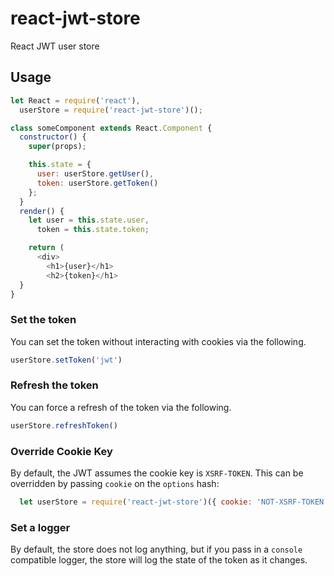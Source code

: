 # react-jwt-store

React JWT user store

## Usage

```javascript
let React = require('react'),
  userStore = require('react-jwt-store')();

class someComponent extends React.Component {
  constructor() {
    super(props);

    this.state = {
      user: userStore.getUser(),
      token: userStore.getToken()
    };
  }
  render() {
    let user = this.state.user,
      token = this.state.token;

    return (
      <div>
        <h1>{user}</h1>
        <h2>{token}</h1>
  }
}
```

### Set the token
You can set the token without interacting with cookies via the following.
```javascript
userStore.setToken('jwt')
```

### Refresh the token
You can force a refresh of the token via the following.
```javascript
userStore.refreshToken()
```

### Override Cookie Key

By default, the JWT assumes the cookie key is `XSRF-TOKEN`. This can be overridden
by passing `cookie` on the `options` hash:

```javascript
  let userStore = require('react-jwt-store')({ cookie: 'NOT-XSRF-TOKEN'});
```

### Set a logger

By default, the store does not log anything, but if you pass in a `console`
compatible logger, the store will log the state of the token as it changes.
